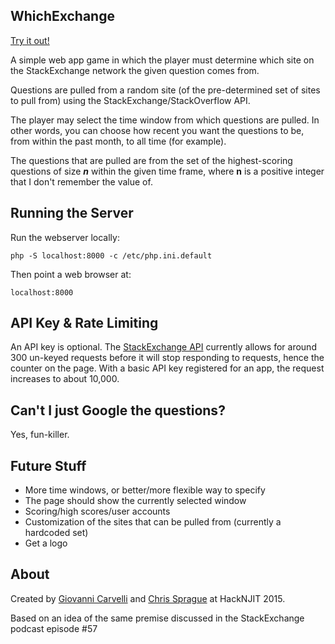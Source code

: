 ## WhichExchange

[Try it out!](http://kwikthinkers.xyz/whichexchange/)

A simple web app game in which the player must determine which site on the StackExchange network the given question comes from.

Questions are pulled from a random site (of the pre-determined set of sites to pull from) using the StackExchange/StackOverflow API.

The player may select the time window from which questions are pulled. In other words, you can choose how recent you want the questions to be, from within the past month, to all time (for example).

The questions that are pulled are from the set of the highest-scoring questions of size <strong><i>n</i></strong> within the given time frame, where <strong>n</strong> is a positive integer that I don't remember the value of.

## Running the Server
Run the webserver locally:

    php -S localhost:8000 -c /etc/php.ini.default

Then point a web browser at:

    localhost:8000

## API Key & Rate Limiting
An API key is optional. The [StackExchange API](https://api.stackexchange.com/) currently allows for around 300 un-keyed requests before it will stop responding to requests, hence the counter on the page. With a basic API key registered for an app, the request increases to about 10,000.

## Can't I just Google the questions?
Yes, fun-killer.

## Future Stuff
* More time windows, or better/more flexible way to specify
 * The page should show the currently selected window
* Scoring/high scores/user accounts
* Customization of the sites that can be pulled from (currently a hardcoded set)
* Get a logo

## About
Created by [Giovanni Carvelli](https://github.com/gcarvelli) and [Chris Sprague](https://github.com/chrissprague) at HackNJIT 2015.

Based on an idea of the same premise discussed in the StackExchange podcast episode #57
